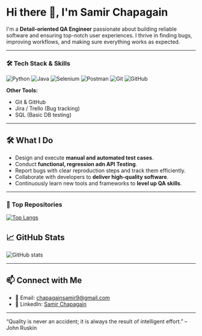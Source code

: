 # Hi there 👋, I'm Samir Chapagain

I'm a **Detail-oriented QA Engineer** passionate about building reliable software and ensuring top-notch user experiences. I thrive in finding bugs, improving workflows, and making sure everything works as expected.  

---

### 🛠️ Tech Stack & Skills
![Python](https://img.shields.io/badge/Python-3670A0?style=for-the-badge&logo=python&logoColor=ffdd54)
![Java](https://img.shields.io/badge/Java-007396?style=for-the-badge&logo=java&logoColor=white)
![Selenium](https://img.shields.io/badge/Selenium-43B02A?style=for-the-badge&logo=selenium&logoColor=white)
![Postman](https://img.shields.io/badge/Postman-FF6C37?style=for-the-badge&logo=postman&logoColor=white)
![Git](https://img.shields.io/badge/Git-F05032?style=for-the-badge&logo=git&logoColor=white)
![GitHub](https://img.shields.io/badge/GitHub-181717?style=for-the-badge&logo=github&logoColor=white)



**Other Tools:**  
- Git & GitHub  
- Jira / Trello (Bug tracking)  
- SQL (Basic DB testing)  

---

## 🛠️ What I Do
- Design and execute **manual and automated test cases**.  
- Conduct **functional, regression adn API Testing**.  
- Report bugs with clear reproduction steps and track them efficiently.  
- Collaborate with developers to **deliver high-quality software**.  
- Continuously learn new tools and frameworks to **level up QA skills**.  

---
### 🌟 Top Repositories
[![Top Langs](https://github-readme-stats.vercel.app/api/top-langs/?username=sammy508&layout=compact)](https://github.com/sammy508?tab=repositories)


## 📈 GitHub Stats
![GitHub stats](https://github-readme-stats.vercel.app/api?username=sammy508&show_icons=true&theme=radical)


---

## 📫 Connect with Me
- 📧 Email: [chapagainsamir9@gmail.com](mailto:chapagainsamir9@gmail.com)  
- 🔗 LinkedIn: [Samir Chapagain](https://www.linkedin.com/in/samir-chapagain-a48619276/)  

---
“Quality is never an accident; it is always the result of intelligent effort.” – John Ruskin



